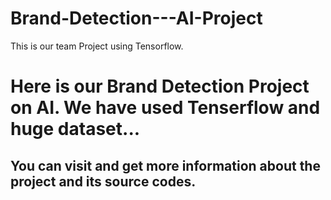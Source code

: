 # Brand-Detection---AI-Project
This is our team Project using Tensorflow. 


# Here is our Brand Detection Project on AI. We have used Tenserflow and huge dataset...

## You can visit and get more information about the project and its source codes.
